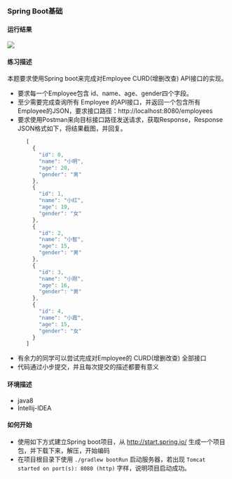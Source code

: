 ### Spring Boot基础

#### 运行结果

![](https://s2.ax1x.com/2019/04/26/EnwmW9.png)



#### 练习描述

本题要求使用Spring boot来完成对Employee CURD(增删改查) API接口的实现。

- 要求每一个Employee包含 id、name、age、gender四个字段。
- 至少需要完成查询所有 Employee 的API接口，并返回一个包含所有Employee的JSON，要求接口路径：http://localhost:8080/employees
- 要求使用Postman来向目标接口路径发送请求，获取Response，Response JSON格式如下，将结果截图，并回复。
```javascript
      [
        {
          "id": 0,
          "name": "小明",
          "age": 20,
          "gender": "男"
        },
        {
          "id": 1,
          "name": "小红",
          "age": 19,
          "gender": "女"  
        },
        {
          "id": 2,
          "name": "小智",
          "age": 15,
          "gender": "男"
        },
        {
          "id": 3,
          "name": "小刚",
          "age": 16,
          "gender": "男"
        },
        {
          "id": 4,
          "name": "小霞",
          "age": 15,
          "gender": "女"
        }
      ]
```

- 有余力的同学可以尝试完成对Employee的 CURD(增删改查) 全部接口
- 代码通过小步提交，并且每次提交的描述都要有意义

#### 环境描述
- java8
- Intellij-IDEA

#### 如何开始
- 使用如下方式建立Spring boot项目，从 http://start.spring.io/ 生成一个项目包，并下载下来，解压，开始编码
- 在项目根目录下使用 `./gradlew bootRun` 启动服务器，若出现 `Tomcat started on port(s): 8080 (http)` 字样，说明项目启动成功。